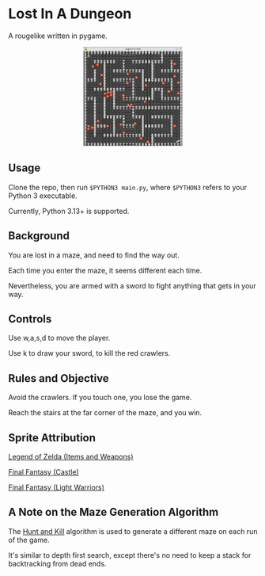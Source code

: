 # Lost In A Dungeon

A rougelike written in pygame.

<p align="center">
<img src="Screenshot_20250110_214304.png"
    alt="game screenshot"
    width="200"
    height="200"/>
</p>

## Usage

Clone the repo, then run `$PYTHON3 main.py`, where `$PYTHON3` refers
to your Python 3 executable.

Currently, Python 3.13+ is supported.

## Background

You are lost in a maze, and need to find the way out.

Each time you enter the maze, it seems different each time.

Nevertheless, you are armed with a sword to fight anything that gets
in your way.

## Controls

Use w,a,s,d to move the player.

Use k to draw your sword, to kill the red crawlers.

## Rules and Objective

Avoid the crawlers. If you touch one, you lose the game.

Reach the stairs at the far corner of the maze, and you win.

## Sprite Attribution

[Legend of Zelda (Items and Weapons)](https://www.spriters-resource.com/nes/legendofzelda/sheet/54720/)

[Final Fantasy (Castle)](https://www.spriters-resource.com/nes/finalfantasy/sheet/115344/)

[Final Fantasy (Light Warriors)](https://www.spriters-resource.com/nes/finalfantasy/sheet/10555/)

## A Note on the Maze Generation Algorithm

The [Hunt and Kill](https://weblog.jamisbuck.org/2011/1/24/maze-generation-hunt-and-kill-algorithm.html) algorithm is used to generate
a different maze on each run of the game.

It's similar to depth first search, except there's no need to keep a
stack for backtracking from dead ends.



